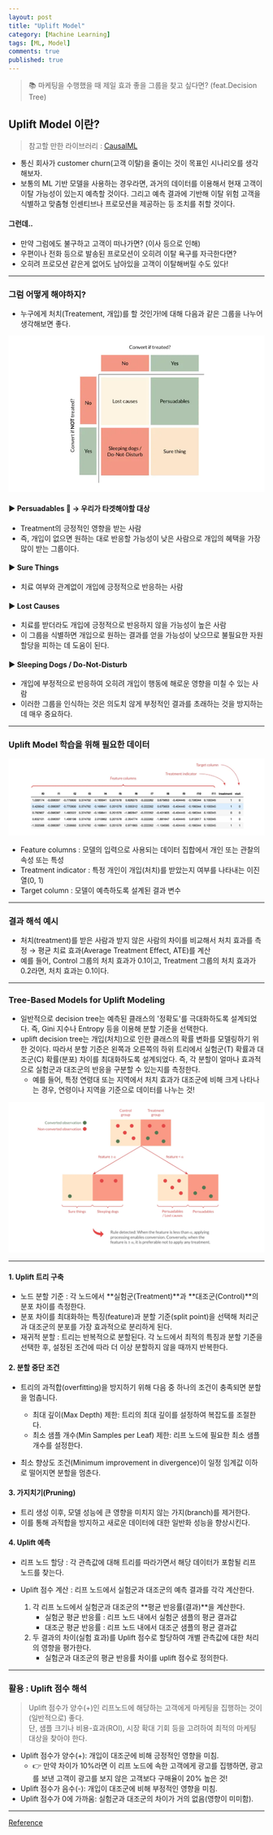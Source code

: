 ```yaml
---
layout: post
title: "Uplift Model"
category: [Machine Learning]
tags: [ML, Model]
comments: true
published: true
---
```


> 📚 마케팅을 수행했을 때 제일 효과 좋을 그룹을 찾고 싶다면? (feat.Decision Tree)

## Uplift Model 이란?
> 참고할 만한 라이브러리 : [CausalML](https://causalml.readthedocs.io/en/latest/causalml.html)

- 통신 회사가 customer churn(고객 이탈)을 줄이는 것이 목표인 시나리오를 생각해보자.
- 보통의 ML 기반 모델을 사용하는 경우라면, 과거의 데이터를 이용해서 현재 고객이 이탈 가능성이 있는지 예측할 것이다. 그리고 예측 결과에 기반해 이탈 위험 고객을 식별하고 맞춤형 인센티브나 프로모션을 제공하는 등 조치를 취할 것이다.

#### 그런데..
- 만약 그럼에도 불구하고 고객이 떠나가면? (이사 등으로 인해)
- 우편이나 전화 등으로 발송된 프로모션이 오히려 이탈 욕구를 자극한다면?
- 오히려 프로모션 같은게 없어도 남아있을 고객이 이탈해버릴 수도 있다!

---

### 그럼 어떻게 해야하지?
- 누구에게 처치(Treatement, 개입)를 할 것인가!에 대해 다음과 같은 그룹을 나누어 생각해보면 좋다.

![Classification related to uplift modeling](/images/uplift.webp)

#### ▶︎ Persuadables 🎉 → 우리가 타겟해야할 대상
- Treatment의 긍정적인 영향을 받는 사람
- 즉, 개입이 없으면 원하는 대로 반응할 가능성이 낮은 사람으로 개입의 혜택을 가장 많이 받는 그룹이다.

#### ▶︎ Sure Things
- 치료 여부와 관계없이 개입에 긍정적으로 반응하는 사람

#### ▶︎ Lost Causes
- 치료를 받더라도 개입에 긍정적으로 반응하지 않을 가능성이 높은 사람 
- 이 그룹을 식별하면 개입으로 원하는 결과를 얻을 가능성이 낮으므로 불필요한 자원 할당을 피하는 데 도움이 된다.

#### ▶︎ Sleeping Dogs / Do-Not-Disturb
- 개입에 부정적으로 반응하여 오히려 개입이 행동에 해로운 영향을 미칠 수 있는 사람
- 이러한 그룹을 인식하는 것은 의도치 않게 부정적인 결과를 초래하는 것을 방지하는 데 매우 중요하다.

---
### Uplift Model 학습을 위해 필요한 데이터

![Uplift Model Data](/images/uplift_data.webp)

- Feature columns : 모델의 입력으로 사용되는 데이터 집합에서 개인 또는 관찰의 속성 또는 특성
- Treatment indicator : 특정 개인이 개입(처치)를 받았는지 여부를 나타내는 이진 열(0, 1)
- Target column : 모델이 예측하도록 설계된 결과 변수

---

### 결과 해석 예시
- 처치(treatment)를 받은 사람과 받지 않은 사람의 차이를 비교해서 처치 효과를 측정 → 평균 치료 효과(Average Treatment Effect, ATE)를 계산
- 예를 들어, Control 그룹의 처치 효과가 0.1이고, Treatment 그룹의 처치 효과가 0.2라면, 처치 효과는 0.1이다.

---

### Tree-Based Models for Uplift Modeling

- 일반적으로 decision tree는 예측된 클래스의 '정확도'를 극대화하도록 설계되었다. 즉, Gini 지수나 Entropy 등을 이용해 분할 기준을 선택한다.
- uplift decision tree는 개입(처치)으로 인한 클래스의 확률 변화를 모델링하기 위한 것이다. 따라서 분할 기준은 왼쪽과 오른쪽의 하위 트리에서 실험군(T) 확률과 대조군(C) 확률(분포) 차이를 최대화하도록 설계되었다. 즉, 각 분할이 얼마나 효과적으로 실험군과 대조군의 반응을 구분할 수 있는지를 측정한다.
    - 예를 들어, 특정 연령대 또는 지역에서 처치 효과가 대조군에 비해 크게 나타나는 경우, 연령이나 지역을 기준으로 데이터를 나누는 것!

![Uplift Decision Tree](/images/uplift_splitting.webp)

---

#### 1. Uplift 트리 구축
- 노드 분할 기준 : 각 노드에서 **실험군(Treatment)**과 **대조군(Control)**의 분포 차이를 측정한다.
- 분포 차이를 최대화하는 특징(feature)과 분할 기준(split point)을 선택해 처리군과 대조군의 분포를 가장 효과적으로 분리하게 된다.
- 재귀적 분할 : 트리는 반복적으로 분할된다. 각 노드에서 최적의 특징과 분할 기준을 선택한 후, 설정된 조건에 따라 더 이상 분할하지 않을 때까지 반복한다.

#### 2. 분할 중단 조건
- 트리의 과적합(overfitting)을 방지하기 위해 다음 중 하나의 조건이 충족되면 분할을 멈춥니다.
    - 최대 깊이(Max Depth) 제한: 트리의 최대 깊이를 설정하여 복잡도를 조절한다.
    - 최소 샘플 개수(Min Samples per Leaf) 제한: 리프 노드에 필요한 최소 샘플 개수를 설정한다.

- 최소 향상도 조건(Minimum improvement in divergence)이 일정 임계값 이하로 떨어지면 분할을 멈춘다.

#### 3. 가지치기(Pruning)
- 트리 생성 이후, 모델 성능에 큰 영향을 미치지 않는 가지(branch)를 제거한다. 
- 이를 통해 과적합을 방지하고 새로운 데이터에 대한 일반화 성능을 향상시킨다.

#### 4. Uplift 예측
- 리프 노드 할당 : 각 관측값에 대해 트리를 따라가면서 해당 데이터가 포함될 리프 노드를 찾는다.

- Uplift 점수 계산 : 리프 노드에서 실험군과 대조군의 예측 결과를 각각 계산한다.
    1. 각 리프 노드에서 실험군과 대조군의 **평균 반응률(결과)**을 계산한다.
        - 실험군 평균 반응률 : 리프 노드 내에서 실험군 샘플의 평균 결과값
        - 대조군 평균 반응률 : 리프 노드 내에서 대조군 샘플의 평균 결과값
    2. 두 결과의 차이(실험 효과)를 Uplift 점수로 할당하여 개별 관측값에 대한 처리의 영향을 평가한다.
        - 실험군과 대조군의 평균 반응률 차이를 uplift 점수로 정의한다.

---

### 활용 : Uplift 점수 해석
> Uplift 점수가 양수(+)인 리프노드에 해당하는 고객에게 마케팅을 집행하는 것이 (일반적으로) 좋다.   
단, 샘플 크기나 비용-효과(ROI), 시장 확대 기회 등을 고려하여 최적의 마케팅 대상을 찾아야 한다.

- Uplift 점수가 양수(+): 개입이 대조군에 비해 긍정적인 영향을 미침. 
    - 👉 만약 차이가 10%라면 이 리프 노드에 속한 고객에게 광고를 집행하면, 광고를 보낸 고객이 광고를 보지 않은 고객보다 구매율이 20% 높은 것!
- Uplift 점수가 음수(-): 개입이 대조군에 비해 부정적인 영향을 미침.
- Uplift 점수가 0에 가까움: 실험군과 대조군의 차이가 거의 없음(영향이 미미함).

---

[Reference](https://towardsdatascience.com/beyond-predictions-uplift-modeling-the-science-of-influence-part-i-cb28c47d1b04)
